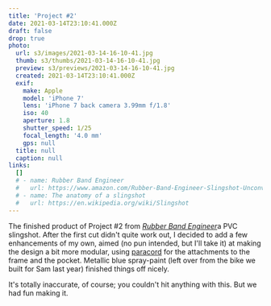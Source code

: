 ```yaml
---
title: 'Project #2'
date: 2021-03-14T23:10:41.000Z
draft: false
drop: true
photo:
  url: s3/images/2021-03-14-16-10-41.jpg
  thumb: s3/thumbs/2021-03-14-16-10-41.jpg
  preview: s3/previews/2021-03-14-16-10-41.jpg
  created: 2021-03-14T23:10:41.000Z
  exif:
    make: Apple
    model: 'iPhone 7'
    lens: 'iPhone 7 back camera 3.99mm f/1.8'
    iso: 40
    aperture: 1.8
    shutter_speed: 1/25
    focal_length: '4.0 mm'
    gps: null
  title: null
  caption: null
links:
  []
  # - name: Rubber Band Engineer
  #   url: https://www.amazon.com/Rubber-Band-Engineer-Slingshot-Unconventional
  # - name: The anatomy of a slingshot
  #   url: https://en.wikipedia.org/wiki/Slingshot
---
```


The finished product of Project #2 from [_Rubber Band Engineer_](https://www.amazon.com/Rubber-Band-Engineer-Slingshot-Unconventional)a PVC slingshot. After the first cut didn't quite work out, I decided to add a few enhancements of my own, aimed (no pun intended, but I'll take it) at making the design a bit more modular, using [paracord](https://en.wikipedia.org/wiki/Parachute_cord) for the attachments to the frame and the pocket. Metallic blue spray-paint (left over from the bike we built for Sam last year) finished things off nicely.

It's totally inaccurate, of course; you couldn't hit anything with this. But we had fun making it.
